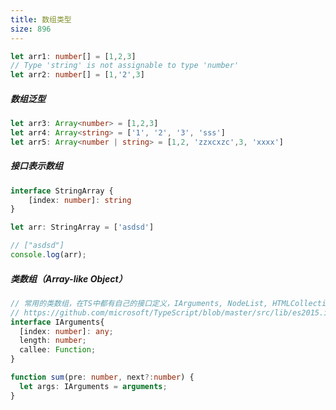 ```yaml
---
title: 数组类型
size: 896
---
```

```typescript
let arr1: number[] = [1,2,3]
// Type 'string' is not assignable to type 'number'
let arr2: number[] = [1,'2',3]
```

##### 数组泛型

```typescript
let arr3: Array<number> = [1,2,3]
let arr4: Array<string> = ['1', '2', '3', 'sss']
let arr5: Array<number | string> = [1,2, 'zzxcxzc',3, 'xxxx']
```

##### 接口表示数组

```typescript
interface StringArray {
    [index: number]: string
}

let arr: StringArray = ['asdsd']

// ["asdsd"]
console.log(arr);
```

##### 类数组（Array-like Object）

```typescript
// 常用的类数组，在TS中都有自己的接口定义，IArguments, NodeList, HTMLCollection等
// https://github.com/microsoft/TypeScript/blob/master/src/lib/es2015.iterable.d.ts#L94
interface IArguments{
  [index: number]: any;
  length: number;
  callee: Function;
}

function sum(pre: number, next?:number) {
  let args: IArguments = arguments;
}
```


